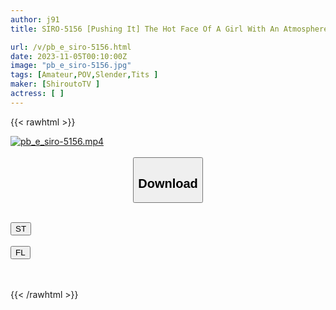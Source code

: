 ```yaml
---
author: j91
title: SIRO-5156 [Pushing It] The Hot Face Of A Girl With An Atmosphere Like I*Sari Is So Erotic [First Shot] AV Application Online → AV Experience Shooting 2061 (Shion Chibana)

url: /v/pb_e_siro-5156.html
date: 2023-11-05T00:10:00Z
image: "pb_e_siro-5156.jpg"
tags: [Amateur,POV,Slender,Tits ]
maker: [ShiroutoTV ]
actress: [ ]
---
```



{{< rawhtml >}}

<div class="video" data-videoid="yPq49WdaPyf1LPg">
    <a href="javascript:;">
        <img src="https://my.j91.asia/v/pb_e_siro-5156.jpg" width="WIDTH" height="HEIGHT" alt="pb_e_siro-5156.mp4" loading="lazy">
    </a>
</div>

<script type="text/javascript" src="https://j91.asia/asset/on-demand-st.js"></script>

<br>
  <link rel="stylesheet" href="https://j91.asia/asset/bs5.css">
  
  <center>
  <button class="btn btn-primary" type="button" data-bs-toggle="collapse" data-bs-target=".multi-collapse" aria-expanded="false" aria-controls="multiCollapseExample1 multiCollapseExample2"><h2>Download</h2></button></center>
</p>
<div class="row">
  <div class="col">
    <div class="collapse multi-collapse" id="multiCollapseExample1">
      <div class="card card-body">
	      	      <br>
<div class="buttons">  
<a href="https://streamtape.to/v/yPq49WdaPyf1LPg" target="_blank"><button class="btn-hover color-3"><i class="fa fa-download"></i> ST</button></a></div>
    </div>
  </div>
</div>
  <div class="col">
    <div class="collapse multi-collapse" id="multiCollapseExample2">
      <div class="card card-body">
	      <br>
<div class="buttons">
    <a href="https://filelions.online/f/m3ew522synfs" target="_blank"><button class="btn-hover color-9"><i class="fa fa-download"></i> FL</button></a></div>
<br><br>
      </div>
    </div>
  </div>
</div>

{{< /rawhtml >}}
